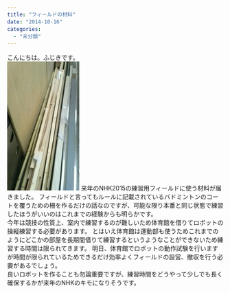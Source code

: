 ```yaml
---
title: "フィールドの材料"
date: "2014-10-16"
categories: 
  - "未分類"
---
```


こんにちは。ふじきです。  
[![field材料](images/68d53ed7f13335d3fc6b51d21e48f8b8-168x300.jpg)](http://www.fortefibre.net/blog/wp-content/uploads/2014/10/68d53ed7f13335d3fc6b51d21e48f8b8.jpg) 来年のNHK2015の練習用フィールドに使う材料が届きました。 フィールドと言ってもルールに記載されているバドミントンのコートを覆うための柵を作るだけの話なのですが、可能な限り本番と同じ状態で練習したほうがいいのはこれまでの経験からも明らかです。  
今年は競技の性質上、室内で練習するのが難しいため体育館を借りてロボットの操縦練習する必要があります。 とはいえ体育館は運動部も使うためこれまでのようにどこかの部屋を長期間借りて練習するというようなことができないため練習する時間は限られてきます。 明日、体育館でロボットの動作試験を行いますが時間が限られているためできるだけ効率よくフィールドの設営、撤収を行う必要があるでしょう。  
良いロボットを作ることも勿論重要ですが、練習時間をどうやって少しでも長く確保するかが来年のNHKのキモになりそうです。
